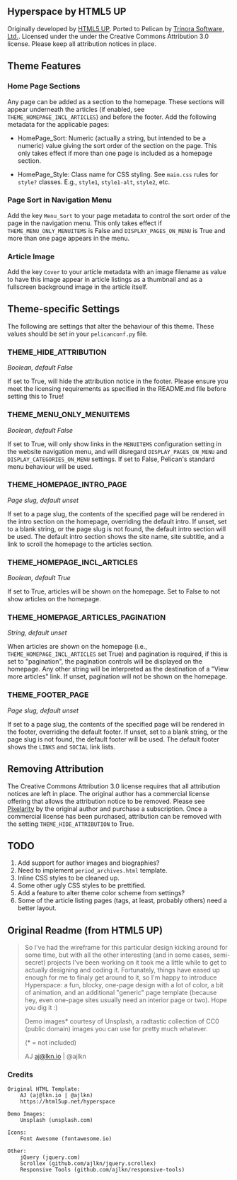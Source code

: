 Hyperspace by HTML5 UP
----------------------
Originally developed by [HTML5 UP](https://html5up.net/hyperspace). Ported to Pelican by [Trinora Software, Ltd.](https://trinora.software). Licensed under the under the Creative Commons Attribution 3.0 license. Please keep all attribution notices in place.

## Theme Features

### Home Page Sections
Any page can be added as a section to the homepage. These sections will appear underneath the articles (if enabled, see `THEME_HOMEPAGE_INCL_ARTICLES`) and before the footer. Add the following metadata for the applicable pages:

* HomePage_Sort: Numeric (actually a string, but intended to be a numeric) value giving the sort order of the section on the page. This only takes effect if more than one page is included as a homepage section.

* HomePage_Style: Class name for CSS styling. See `main.css` rules for `style?` classes. E.g., `style1`, `style1-alt`, `style2`, etc.

### Page Sort in Navigation Menu
Add the key `Menu_Sort` to your page metadata to control the sort order of the page in the navigation menu. This only takes effect if `THEME_MENU_ONLY_MENUITEMS` is False and `DISPLAY_PAGES_ON_MENU` is True and more than one page appears in the menu.

### Article Image
Add the key `Cover` to your article metadata with an image filename as value to have this image appear in article listings as a thumbnail and as a fullscreen background image in the article itself.	

## Theme-specific Settings
The following are settings that alter the behaviour of this theme. These values should be set in your `pelicanconf.py` file.

### THEME_HIDE_ATTRIBUTION
*Boolean, default False*

If set to True, will hide the attribution notice in the footer. Please ensure you meet the licensing requirements as specified in the README.md file before setting this to True!

### THEME_MENU_ONLY_MENUITEMS
*Boolean, default False*

If set to True, will only show links in the `MENUITEMS` configuration setting in the website navigation menu, and will disregard `DISPLAY_PAGES_ON_MENU` and `DISPLAY_CATEGORIES_ON_MENU` settings. If set to False, Pelican's standard menu behaviour will be used.

### THEME_HOMEPAGE_INTRO_PAGE
*Page slug, default unset*

If set to a page slug, the contents of the specified page will be rendered in the intro section on the homepage, overriding the default intro. If unset, set to a blank string, or the page slug is not found, the default intro section will be used. The default intro section shows the site name, site subtitle, and a link to scroll the homepage to the articles section.

### THEME_HOMEPAGE_INCL_ARTICLES
*Boolean, default True*

If set to True, articles will be shown on the homepage. Set to False to not show articles on the homepage.

### THEME_HOMEPAGE_ARTICLES_PAGINATION
*String, default unset*

When articles are shown on the homepage (i.e., `THEME_HOMEPAGE_INCL_ARTICLES` set True) and pagination is required, if this is set to "pagination", the pagination controls will be displayed on the homepage. Any other string will be interpreted as the destination of a "View more articles" link. If unset, pagination will not be shown on the homepage.

### THEME_FOOTER_PAGE
*Page slug, default unset*

If set to a page slug, the contents of the specified page will be rendered in the footer, overriding the default footer. If unset, set to a blank string, or the page slug is not found, the default footer will be used. The default footer shows the `LINKS` and `SOCIAL` link lists.

## Removing Attribution
The Creative Commons Attribution 3.0 license requires that all attribution notices are left in place. The original author has a commercial license offering that allows the attribution notice to be removed. Please see [Pixelarity](https://pixelarity.com/) by the original author and purchase a subscription. Once a commercial license has been purchased, attribution can be removed with the setting `THEME_HIDE_ATTRIBUTION` to True.

## TODO

1. Add support for author images and biographies? 
2. Need to implement `period_archives.html` template.
3. Inline CSS styles to be cleaned up.
4. Some other ugly CSS styles to be prettified.
5. Add a feature to alter theme color scheme from settings?
6. Some of the article listing pages (tags, at least, probably others) need a better layout. 

## Original Readme (from HTML5 UP)
> So I've had the wireframe for this particular design kicking around for some time, but with all
the other interesting (and in some cases, semi-secret) projects I've been working on it took me
a little while to get to actually designing and coding it. Fortunately, things have eased up
enough for me to finaly get around to it, so I'm happy to introduce Hyperspace: a fun, blocky,
one-page design with a lot of color, a bit of animation, and an additional "generic" page template
(because hey, even one-page sites usually need an interior page or two). Hope you dig it :)
>
>Demo images* courtesy of Unsplash, a radtastic collection of CC0 (public domain) images
you can use for pretty much whatever.
>
>(* = not included)
>
>AJ
>aj@lkn.io | @ajlkn


### Credits

    Original HTML Template:
        AJ (aj@lkn.io | @ajlkn)
        https://html5up.net/hyperspace

	Demo Images:
		Unsplash (unsplash.com)

	Icons:
		Font Awesome (fontawesome.io)

	Other:
		jQuery (jquery.com)
		Scrollex (github.com/ajlkn/jquery.scrollex)
		Responsive Tools (github.com/ajlkn/responsive-tools)